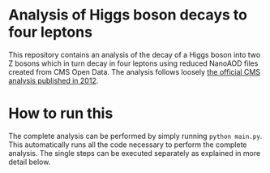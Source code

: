 # Analysis of Higgs boson decays to four leptons

This repository contains an analysis of the decay of a Higgs boson into two Z bosons which in turn decay in four leptons using reduced NanoAOD files created from CMS Open Data. The analysis follows loosely [the official CMS analysis published in 2012](https://www.sciencedirect.com/science/article/pii/S0370269312008581).

# How to run this

The complete analysis can be performed by simply running `python main.py`. This automatically runs all the code necessary to perform the complete analysis. The single steps can be executed separately as explained in more detail below.


